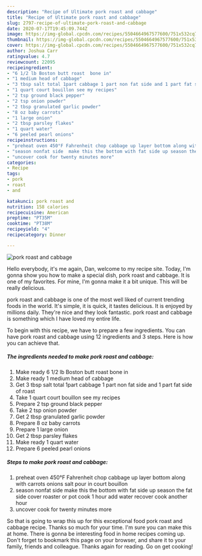 ```yaml
---
description: "Recipe of Ultimate pork roast and cabbage"
title: "Recipe of Ultimate pork roast and cabbage"
slug: 2797-recipe-of-ultimate-pork-roast-and-cabbage
date: 2020-07-17T19:45:09.744Z
image: https://img-global.cpcdn.com/recipes/5504664967577600/751x532cq70/pork-roast-and-cabbage-recipe-main-photo.jpg
thumbnail: https://img-global.cpcdn.com/recipes/5504664967577600/751x532cq70/pork-roast-and-cabbage-recipe-main-photo.jpg
cover: https://img-global.cpcdn.com/recipes/5504664967577600/751x532cq70/pork-roast-and-cabbage-recipe-main-photo.jpg
author: Joshua Carr
ratingvalue: 4.7
reviewcount: 22095
recipeingredient:
- "6 1/2 lb Boston butt roast  bone in"
- "1 medium head of cabbage"
- "3 tbsp salt total 1part cabbage 1 part non fat side and 1 part fat side of roast"
- "1 quart court bouillon see my recipes"
- "2 tsp ground black pepper"
- "2 tsp onion powder"
- "2 tbsp granulated garlic powder"
- "8 oz baby carrots"
- "1 large onion"
- "2 tbsp parsley flakes"
- "1 quart water"
- "6 peeled pearl onions"
recipeinstructions:
- "preheat oven 450°F Fahrenheit chop cabbage up layer bottom along with carrots onions salt pour in court bouillon"
- "season nonfat side  make this the bottom with fat side up season the fat side cover roaster or pot cook 1 hour add water recover cook another hour"
- "uncover cook for twenty minutes more"
categories:
- Recipe
tags:
- pork
- roast
- and

katakunci: pork roast and 
nutrition: 158 calories
recipecuisine: American
preptime: "PT35M"
cooktime: "PT38M"
recipeyield: "4"
recipecategory: Dinner

---
```



![pork roast and cabbage](https://img-global.cpcdn.com/recipes/5504664967577600/751x532cq70/pork-roast-and-cabbage-recipe-main-photo.jpg)

Hello everybody, it's me again, Dan, welcome to my recipe site. Today, I'm gonna show you how to make a special dish, pork roast and cabbage. It is one of my favorites. For mine, I'm gonna make it a bit unique. This will be really delicious.



pork roast and cabbage is one of the most well liked of current trending foods in the world. It's simple, it is quick, it tastes delicious. It is enjoyed by millions daily. They're nice and they look fantastic. pork roast and cabbage is something which I have loved my entire life.


To begin with this recipe, we have to prepare a few ingredients. You can have pork roast and cabbage using 12 ingredients and 3 steps. Here is how you can achieve that.

<!--inarticleads1-->

##### The ingredients needed to make pork roast and cabbage:

1. Make ready 6 1/2 lb Boston butt roast  bone in
1. Make ready 1 medium head of cabbage
1. Get 3 tbsp salt total 1part cabbage 1 part non fat side and 1 part fat side of roast
1. Take 1 quart court bouillon see my recipes
1. Prepare 2 tsp ground black pepper
1. Take 2 tsp onion powder
1. Get 2 tbsp granulated garlic powder
1. Prepare 8 oz baby carrots
1. Prepare 1 large onion
1. Get 2 tbsp parsley flakes
1. Make ready 1 quart water
1. Prepare 6 peeled pearl onions




<!--inarticleads2-->

##### Steps to make pork roast and cabbage:

1. preheat oven 450°F Fahrenheit chop cabbage up layer bottom along with carrots onions salt pour in court bouillon
1. season nonfat side  make this the bottom with fat side up season the fat side cover roaster or pot cook 1 hour add water recover cook another hour
1. uncover cook for twenty minutes more




So that is going to wrap this up for this exceptional food pork roast and cabbage recipe. Thanks so much for your time. I'm sure you can make this at home. There is gonna be interesting food in home recipes coming up. Don't forget to bookmark this page on your browser, and share it to your family, friends and colleague. Thanks again for reading. Go on get cooking!
